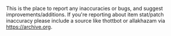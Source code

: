 This is the place to report any inaccuracies or bugs, and suggest improvements/additions. If you're reporting about item stat/patch inaccuracy please include a source like thottbot or allakhazam via https://archive.org.
